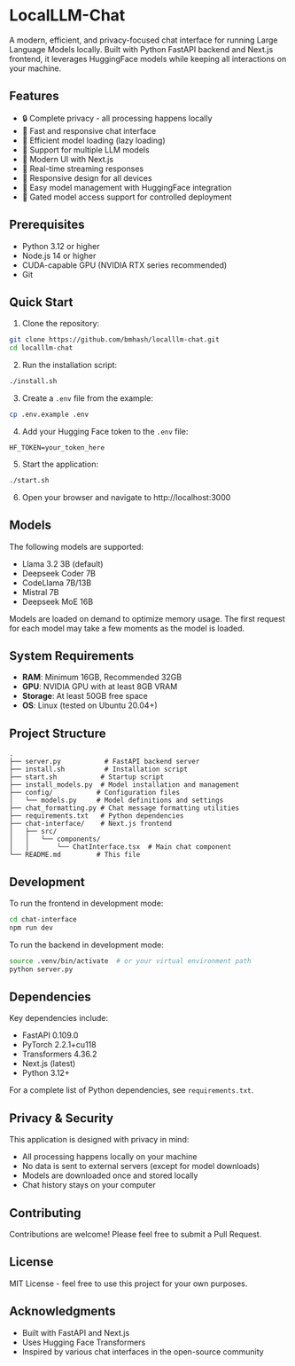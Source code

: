 # LocalLLM-Chat

A modern, efficient, and privacy-focused chat interface for running Large Language Models locally. Built with Python FastAPI backend and Next.js frontend, it leverages HuggingFace models while keeping all interactions on your machine.

## Features

- 🔒 Complete privacy - all processing happens locally
- 🚀 Fast and responsive chat interface
- 💾 Efficient model loading (lazy loading)
- 🎯 Support for multiple LLM models
- 🎨 Modern UI with Next.js
- 🔄 Real-time streaming responses
- 📱 Responsive design for all devices
- 🤗 Easy model management with HuggingFace integration
- 🔐 Gated model access support for controlled deployment

## Prerequisites

- Python 3.12 or higher
- Node.js 14 or higher
- CUDA-capable GPU (NVIDIA RTX series recommended)
- Git

## Quick Start

1. Clone the repository:
```bash
git clone https://github.com/bmhash/localllm-chat.git
cd localllm-chat
```

2. Run the installation script:
```bash
./install.sh
```

3. Create a `.env` file from the example:
```bash
cp .env.example .env
```

4. Add your Hugging Face token to the `.env` file:
```
HF_TOKEN=your_token_here
```

5. Start the application:
```bash
./start.sh
```

6. Open your browser and navigate to http://localhost:3000

## Models

The following models are supported:
- Llama 3.2 3B (default)
- Deepseek Coder 7B
- CodeLlama 7B/13B
- Mistral 7B
- Deepseek MoE 16B

Models are loaded on demand to optimize memory usage. The first request for each model may take a few moments as the model is loaded.

## System Requirements

- **RAM**: Minimum 16GB, Recommended 32GB
- **GPU**: NVIDIA GPU with at least 8GB VRAM
- **Storage**: At least 50GB free space
- **OS**: Linux (tested on Ubuntu 20.04+)

## Project Structure

```
.
├── server.py           # FastAPI backend server
├── install.sh          # Installation script
├── start.sh           # Startup script
├── install_models.py  # Model installation and management
├── config/           # Configuration files
│   └── models.py     # Model definitions and settings
├── chat_formatting.py # Chat message formatting utilities
├── requirements.txt   # Python dependencies
├── chat-interface/    # Next.js frontend
│   ├── src/
│   │   └── components/
│   │       └── ChatInterface.tsx  # Main chat component
└── README.md         # This file
```

## Development

To run the frontend in development mode:
```bash
cd chat-interface
npm run dev
```

To run the backend in development mode:
```bash
source .venv/bin/activate  # or your virtual environment path
python server.py
```

## Dependencies

Key dependencies include:
- FastAPI 0.109.0
- PyTorch 2.2.1+cu118
- Transformers 4.36.2
- Next.js (latest)
- Python 3.12+

For a complete list of Python dependencies, see `requirements.txt`.

## Privacy & Security

This application is designed with privacy in mind:
- All processing happens locally on your machine
- No data is sent to external servers (except for model downloads)
- Models are downloaded once and stored locally
- Chat history stays on your computer

## Contributing

Contributions are welcome! Please feel free to submit a Pull Request.

## License

MIT License - feel free to use this project for your own purposes.

## Acknowledgments

- Built with FastAPI and Next.js
- Uses Hugging Face Transformers
- Inspired by various chat interfaces in the open-source community
